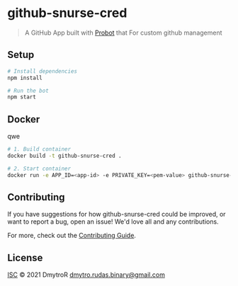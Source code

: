 # github-snurse-cred

> A GitHub App built with [Probot](https://github.com/probot/probot) that For custom github management

## Setup

```sh
# Install dependencies
npm install

# Run the bot
npm start
```

## Docker
qwe
```sh
# 1. Build container
docker build -t github-snurse-cred .

# 2. Start container
docker run -e APP_ID=<app-id> -e PRIVATE_KEY=<pem-value> github-snurse-cred
```

## Contributing

If you have suggestions for how github-snurse-cred could be improved, or want to report a bug, open an issue! We'd love all and any contributions.

For more, check out the [Contributing Guide](CONTRIBUTING.md).

## License

[ISC](LICENSE) © 2021 DmytroR <dmytro.rudas.binary@gmail.com>
